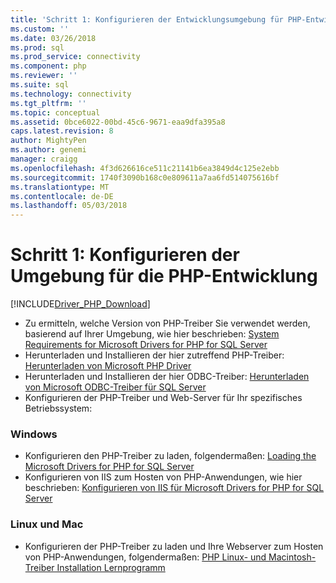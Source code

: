 ```yaml
---
title: 'Schritt 1: Konfigurieren der Entwicklungsumgebung für PHP-Entwicklung | Microsoft Docs'
ms.custom: ''
ms.date: 03/26/2018
ms.prod: sql
ms.prod_service: connectivity
ms.component: php
ms.reviewer: ''
ms.suite: sql
ms.technology: connectivity
ms.tgt_pltfrm: ''
ms.topic: conceptual
ms.assetid: 0bce6022-00bd-45c6-9671-eaa9dfa395a8
caps.latest.revision: 8
author: MightyPen
ms.author: genemi
manager: craigg
ms.openlocfilehash: 4f3d626616ce511c21141b6ea3849d4c125e2ebb
ms.sourcegitcommit: 1740f3090b168c0e809611a7aa6fd514075616bf
ms.translationtype: MT
ms.contentlocale: de-DE
ms.lasthandoff: 05/03/2018
---
```

# <a name="step-1-configure-environment-for-php-development"></a>Schritt 1: Konfigurieren der Umgebung für die PHP-Entwicklung
[!INCLUDE[Driver_PHP_Download](../../includes/driver_php_download.md)]




* Zu ermitteln, welche Version von PHP-Treiber Sie verwendet werden, basierend auf Ihrer Umgebung, wie hier beschrieben: [System Requirements for Microsoft Drivers for PHP for SQL Server](../../connect/php/system-requirements-for-the-php-sql-driver.md)
* Herunterladen und Installieren der hier zutreffend PHP-Treiber: [Herunterladen von Microsoft PHP Driver](https://www.microsoft.com/download/details.aspx?id=20098)  
* Herunterladen und Installieren der hier ODBC-Treiber: [Herunterladen von Microsoft ODBC-Treiber für SQL Server](../../connect/odbc/download-odbc-driver-for-sql-server.md)  
* Konfigurieren der PHP-Treiber und Web-Server für Ihr spezifisches Betriebssystem:

### <a name="windows"></a>Windows  
  

* Konfigurieren den PHP-Treiber zu laden, folgendermaßen: [Loading the Microsoft Drivers for PHP for SQL Server](../../connect/php/loading-the-php-sql-driver.md) 
* Konfigurieren von IIS zum Hosten von PHP-Anwendungen, wie hier beschrieben: [Konfigurieren von IIS für Microsoft Drivers for PHP for SQL Server](../../connect/php/configuring-iis-for-php-sql-driver.md)

### <a name="linux-and-mac"></a>Linux und Mac


*   Konfigurieren der PHP-Treiber zu laden und Ihre Webserver zum Hosten von PHP-Anwendungen, folgendermaßen: [PHP Linux- und Macintosh-Treiber Installation Lernprogramm](../../connect/php/installation-tutorial-linux-mac.md)
